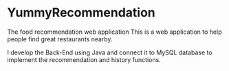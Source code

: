 # YummyRecommendation
The food recommendation web application
This is a web application to help people find great restaurants nearby.

I develop the Back-End using Java and connect it to MySQL database to implement the recommendation and history functions. 
